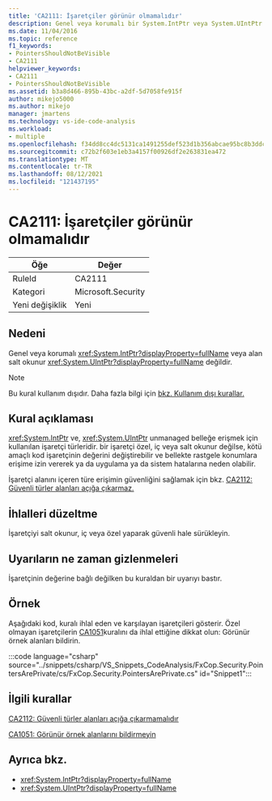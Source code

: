 ```yaml
---
title: 'CA2111: İşaretçiler görünür olmamalıdır'
description: Genel veya korumalı bir System.IntPtr veya System.UIntPtr alanı salt okunur değildir.
ms.date: 11/04/2016
ms.topic: reference
f1_keywords:
- PointersShouldNotBeVisible
- CA2111
helpviewer_keywords:
- CA2111
- PointersShouldNotBeVisible
ms.assetid: b3a8d466-895b-43bc-a2df-5d7058fe915f
author: mikejo5000
ms.author: mikejo
manager: jmartens
ms.technology: vs-ide-code-analysis
ms.workload:
- multiple
ms.openlocfilehash: f34dd8cc4dc5131ca1491255def523d1b356abcae95bc8b3ddc0b3e9425fabfd
ms.sourcegitcommit: c72b2f603e1eb3a4157f00926df2e263831ea472
ms.translationtype: MT
ms.contentlocale: tr-TR
ms.lasthandoff: 08/12/2021
ms.locfileid: "121437195"
---
```

# <a name="ca2111-pointers-should-not-be-visible"></a>CA2111: İşaretçiler görünür olmamalıdır

|Öğe|Değer|
|-|-|
|RuleId|CA2111|
|Kategori|Microsoft.Security|
|Yeni değişiklik|Yeni|

## <a name="cause"></a>Nedeni
Genel veya korumalı <xref:System.IntPtr?displayProperty=fullName> veya alan salt okunur <xref:System.UIntPtr?displayProperty=fullName> değildir.

> [!NOTE]
> Bu kural kullanım dışıdır. Daha fazla bilgi için [bkz. Kullanım dışı kurallar.](fxcop-unported-deprecated-rules.md)

## <a name="rule-description"></a>Kural açıklaması
 <xref:System.IntPtr> ve, <xref:System.UIntPtr> unmanaged belleğe erişmek için kullanılan işaretçi türleridir. bir işaretçi özel, iç veya salt okunur değilse, kötü amaçlı kod işaretçinin değerini değiştirebilir ve bellekte rastgele konumlara erişime izin vererek ya da uygulama ya da sistem hatalarına neden olabilir.

İşaretçi alanını içeren türe erişimin güvenliğini sağlamak için bkz. [CA2112: Güvenli türler alanları açığa çıkarmaz.](../code-quality/ca2112.md)

## <a name="how-to-fix-violations"></a>İhlalleri düzeltme
İşaretçiyi salt okunur, iç veya özel yaparak güvenli hale sürükleyin.

## <a name="when-to-suppress-warnings"></a>Uyarıların ne zaman gizlenmeleri
İşaretçinin değerine bağlı değilken bu kuraldan bir uyarıyı bastır.

## <a name="example"></a>Örnek
Aşağıdaki kod, kuralı ihlal eden ve karşılayan işaretçileri gösterir. Özel olmayan işaretçilerin [CA1051](/dotnet/fundamentals/code-analysis/quality-rules/ca1051)kuralını da ihlal ettiğine dikkat olun: Görünür örnek alanları bildirin.

:::code language="csharp" source="../snippets/csharp/VS_Snippets_CodeAnalysis/FxCop.Security.PointersArePrivate/cs/FxCop.Security.PointersArePrivate.cs" id="Snippet1":::

## <a name="related-rules"></a>İlgili kurallar
[CA2112: Güvenli türler alanları açığa çıkarmamalıdır](../code-quality/ca2112.md)

[CA1051: Görünür örnek alanlarını bildirmeyin](/dotnet/fundamentals/code-analysis/quality-rules/ca1051)

## <a name="see-also"></a>Ayrıca bkz.

- <xref:System.IntPtr?displayProperty=fullName>
- <xref:System.UIntPtr?displayProperty=fullName>
